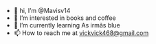 - 👋 hi, I’m @Mavisv14
- 👀 I’m interested in books and coffee 
- 🌱 I’m currently learning As irmãs blue
- 📫 How to reach me at vickvick468@gmail.com  
